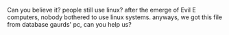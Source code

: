 Can you believe it? people still use linux? after the emerge of Evil E computers, nobody bothered to use linux systems. anyways, we got this file from database gaurds' pc, can you help us?
